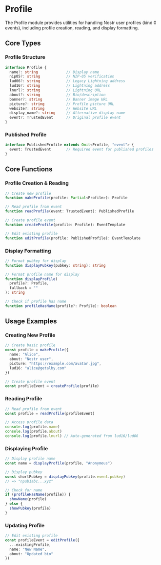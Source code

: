 # Profile

The Profile module provides utilities for handling Nostr user profiles (kind 0 events), including profile creation, reading, and display formatting.

## Core Types

### Profile Structure
```typescript
interface Profile {
  name?: string             // Display name
  nip05?: string            // NIP-05 verification
  lud06?: string            // Legacy Lightning address
  lud16?: string            // Lightning address
  lnurl?: string            // Lightning URL
  about?: string            // Bio/description
  banner?: string           // Banner image URL
  picture?: string          // Profile picture URL
  website?: string          // Website URL
  display_name?: string     // Alternative display name
  event?: TrustedEvent      // Original profile event
}
```

### Published Profile
```typescript
interface PublishedProfile extends Omit<Profile, "event"> {
  event: TrustedEvent       // Required event for published profiles
}
```

## Core Functions

### Profile Creation & Reading
```typescript
// Create new profile
function makeProfile(profile: Partial<Profile>): Profile

// Read profile from event
function readProfile(event: TrustedEvent): PublishedProfile

// Create profile event
function createProfile(profile: Profile): EventTemplate

// Edit existing profile
function editProfile(profile: PublishedProfile): EventTemplate
```

### Display Formatting
```typescript
// Format pubkey for display
function displayPubkey(pubkey: string): string

// Format profile name for display
function displayProfile(
  profile?: Profile,
  fallback = ""
): string

// Check if profile has name
function profileHasName(profile?: Profile): boolean
```

## Usage Examples

### Creating New Profile
```typescript
// Create basic profile
const profile = makeProfile({
  name: "Alice",
  about: "Nostr user",
  picture: "https://example.com/avatar.jpg",
  lud16: "alice@getalby.com"
})

// Create profile event
const profileEvent = createProfile(profile)
```

### Reading Profile
```typescript
// Read profile from event
const profile = readProfile(profileEvent)

// Access profile data
console.log(profile.name)
console.log(profile.about)
console.log(profile.lnurl) // Auto-generated from lud16/lud06
```

### Displaying Profile
```typescript
// Display profile name
const name = displayProfile(profile, "Anonymous")

// Display pubkey
const shortPubkey = displayPubkey(profile.event.pubkey)
// => "npub1abc...xyz"

// Check for name
if (profileHasName(profile)) {
  showName(profile)
} else {
  showPubkey(profile)
}
```

### Updating Profile
```typescript
// Edit existing profile
const profileEvent = editProfile({
  ...existingProfile,
  name: "New Name",
  about: "Updated bio"
})
```
